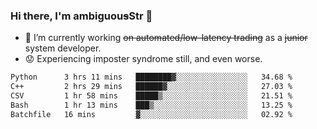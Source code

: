 ### Hi there, I'm ambiguou~~s~~Str 👋

<!--
**ambiguoustexture/ambiguoustexture** is a ✨ _special_ ✨ repository because its `README.md` (this file) appears on your GitHub profile.

Here are some ideas to get you started:
-->
- 🔭 I’m currently working ~~on automated/low-latency trading~~ as a ~~junior~~ system developer.
- :worried: Experiencing imposter syndrome still, and even worse.

<!--START_SECTION:waka-->

```txt
Python      3 hrs 11 mins   ████████▓░░░░░░░░░░░░░░░░   34.68 %
C++         2 hrs 29 mins   ██████▓░░░░░░░░░░░░░░░░░░   27.03 %
CSV         1 hr 58 mins    █████▒░░░░░░░░░░░░░░░░░░░   21.51 %
Bash        1 hr 13 mins    ███▒░░░░░░░░░░░░░░░░░░░░░   13.25 %
Batchfile   16 mins         ▓░░░░░░░░░░░░░░░░░░░░░░░░   02.92 %
```

<!--END_SECTION:waka-->
